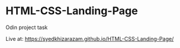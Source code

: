 # HTML-CSS-Landing-Page
Odin project task


Live at: https://syedkhizarazam.github.io/HTML-CSS-Landing-Page/
